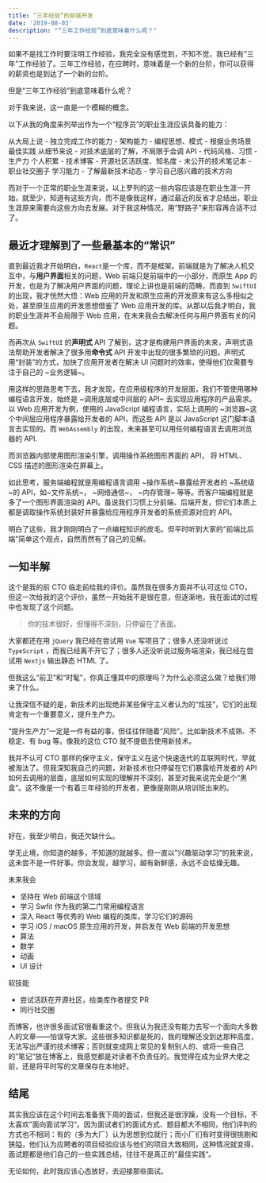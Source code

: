 ```yaml
---
title: “三年经验”的前端开发
date: '2019-08-03'
description: "“三年工作经验”到底意味着什么呢？"
---
```


如果不是找工作时要注明工作经验，我完全没有感觉到，不知不觉，我已经有“三年”工作经验了。三年工作经验，在应聘时，意味着是一个新的台阶，你可以获得的薪资也是到达了一个新的台阶。

但是“三年工作经验”到底意味着什么呢？

对于我来说，这一直是一个模糊的概念。

以下从我的角度来列举出作为一个“程序员”的职业生涯应该具备的能力：

从大局上说
		- 独立完成工作的能力
		- 架构能力
		- 编程思想、模式
		- 根据业务场景最佳实践
从细节来说
		- 对技术底层的了解，不局限于会调 API
		- 代码风格、习惯
		- 生产力
个人积累
		- 技术博客
		- 开源社区活跃度、知名度
		- 未公开的技术笔记本
		- 职业社交圈子
学习能力
		- 了解最新技术动态
		- 学习自己感兴趣的技术方向

而对于一个正常的职业生涯来说，以上罗列的这一些内容应该是在职业生涯一开始，就至少，知道有这些方向，而不是像我这样，通过最近的反省才总结出，职业生涯原来需要向这些方向去发展。对于我这种情况，用“野路子”来形容再合适不过了。

## 最近才理解到了一些最基本的“常识”

直到最近我才开始明白，`React`是一个库，而不是框架。前端就是为了解决人机交互中，与**用户界面**相关的问题，Web 前端只是前端中的一小部分，而原生 App 的开发，也是为了解决用户界面的问题，理论上讲也是前端的范畴，而直到 `SwiftUI` 的出现，我才恍然大悟：Web 应用的开发和原生应用的开发原来有这么多相似之处，甚至原生应用的开发思想借鉴了 Web 应用开发的库。从那以后我才明白，我的职业生涯并不会局限于 Web 应用，在未来我会去解决任何与用户界面有关的问题。

而再次从 `SwiftUI` 的**声明式** API 了解到，这才是构建用户界面的未来，声明式语法帮助开发者解决了很多用**命令式** API 开发中出现的很多繁琐的问题。声明式用“封装”的方式，加快了应用开发者在解决 UI 问题时的效率，使得他们仅需要专注于自己的 ~业务逻辑~。

用这样的思路思考下去，我才发现，在应用级程序的开发层面，我们不管使用哪种编程语言开发，始终是 ~调用底层或中间层的 API~ 去实现应用程序的产品需求。以 Web 应用开发为例，使用的 JavaScript 编程语言，实际上调用的 ~浏览器~这个中间层应用程序暴露给开发者的 API，而这些 API 是以 JavaScript 这门脚本语言去实现的。而 `WebAssembly` 的出现，未来甚至可以用任何编程语言去调用浏览器的 API. 

而浏览器内部使用图形渲染引擎，调用操作系统图形界面的 API， 将 HTML、CSS 描述的图形渲染在屏幕上。

如此思考，服务端编程就是用编程语言调用 ~操作系统~暴露给开发者的 ~系统级~的 API，如~文件系统~， ~网络通信~， ~内存管理~ 等等。而客户端编程就是多了一个图形界面渲染的 API。虽说我们习惯上分前端、后端开发，但它们本质上都是调取操作系统封装好并暴露给应用程序开发者的系统资源对应的 API。

明白了这些，我才刚刚明白了一点编程知识的皮毛。但平时听到大家的“前端比后端”简单这个观点，自然而然有了自己的见解。

## 一知半解

这个是我的前 CTO 临走前给我的评价。虽然我在很多方面并不认可这位 CTO，但这一次给我的这个评价，虽然一开始我不是很在意，但逐渐地，我在面试的过程中也发现了这个问题。

> 你的技术很好，但懂得不深刻，只停留在了表面。  

大家都还在用 `jQuery` 我已经在尝试用 `Vue` 写项目了；很多人还没听说过 `TypeScript` ，而我已经离不开它了；很多人还没听说过服务端渲染，我已经在尝试用 `Nextjs` 输出静态 HTML 了。

但我这么“前卫”和“时髦”，你真正懂其中的原理吗？为什么必须这么做？给我们带来了什么。

让我深信不疑的是，新技术的出现绝非某些保守主义者认为的“炫技”，它们的出现肯定有一个重要意义，提升生产力。

“提升生产力”一定是一件有益的事，但往往伴随着“风险”。比如新技术不成熟、不稳定、有 bug 等。像我的这位 CTO 就不提倡去使用新技术。

我并不认可 CTO 那样的保守主义，保守主义在这个快速迭代的互联网时代，早就被淘汰了。但我深知我自己的问题，对新技术也只停留在它们暴露给开发者的 API 如何去调用的层面，底层如何实现的理解并不深刻，甚至对我来说完全是个“黑盒”。这不像是一个有着三年经验的开发者，更像是刚刚从培训班出来的。

## 未来的方向
好在，我至少明白，我还欠缺什么。

学无止境，你知道的越多，不知道的就越多。但一直以”兴趣驱动学习“的我来说，这未尝不是一件好事。你会发现，越学习，越有新鲜感，永远不会枯燥无趣。

未来我会

- 坚持在 Web 前端这个领域
- 学习 Swfit 作为我的第二门常用编程语言
- 深入 React 等优秀的 Web 编程的类库，学习它们的源码
- 学习 iOS / macOS 原生应用的开发，并启发在 Web 前端的开发思想
- 算法
- 数学
- 动画
- UI 设计

软技能

- 尝试活跃在开源社区，给类库作者提交 PR
- 同行社交圈

而博客，也许很多面试官很看重这个。但我认为我还没有能力去写一个面向大多数人的文章——怕误导大家。这些很多知识都是死的，我的理解还没到达那种高度，无法写出严谨的技术博客；否则就变成网上常见的复制别人的、或将一些自己的”笔记“放在博客上，我感觉都是对读者不负责任的。我觉得在成为业界大佬之前，还是将平时写的文章保存在本地好。

## 结尾

其实我应该在这个时间去准备我下周的面试，但我还是很浮躁，没有一个目标，不太喜欢”面向面试学习“。因为面试者们的面试方式、题目都大不相同，他们评判的方式也不相同：有的（多为大厂）认为思想到位就行；而小厂们有时变得很挑剔和狭隘，他们认为应聘者的项目经验应该与他们的项目大致相同，这种情况就变得，面试题都是他们自己的一些实践总结，往往不是真正的”最佳实践“。

无论如何，此时我应该心态放好，去迎接那些面试。
